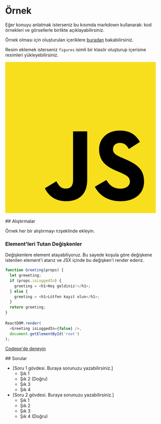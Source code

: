 # Örnek

Eğer konuyu anlatmak isterseniz bu kısımda markdown kullanarak: kod örnekleri ve görsellerle birlikte açıklayabilirsiniz.



Örnek olması için oluşturulan içeriklere [buradan](https://github.com/Kodluyoruz/taskforce/tree/react/frontend-developer-roadmap-102a-(frameworks-react)) bakabilirsiniz.



Resim eklemek isterseniz `figures` isimli bir klasör oluşturup içerisine resimleri yükleyebilirsiniz.

![JavaScript Logo](figures/javascript-logo.png)



## Alıştırmalar

Örnek her bir alıştırmayı `h3`şeklinde ekleyin.

### Element'leri Tutan Değişkenler

Değişkenlere element atayabiliyoruz. Bu sayede koşula göre değişkene istenilen element'i atarız ve JSX içinde bu değişken'i render ederiz.

```javascript
function Greeting(props) {
  let greeeting;
  if (props.isLoggedIn) {
    greeting = <h1>Hoş geldiniz!</h1>;
  } else {
    greeting = <h1>Lütfen kayıt olun</h1>;
  }
  return greeting;
}

ReactDOM.render(
  <Greeting isLoggedIn={false} />,
  document.getElementById('root')
);
```

[Codepe'de deneyin](https://codepen.io/Kodluyoruz/pen/PoGqpZZ)

## Sorular

* [Soru 1 gövdesi. Buraya sorunuzu yazabilirsiniz.]
  * Şık 1
  * Şık 2 (Doğru)
  * Şık 3
  * Şık 4
* [Soru 2 gövdesi. Buraya sorunuzu yazabilirsiniz.]
  * Şık 1
  * Şık 2
  * Şık 3
  * Şık 4 (Doğru)
